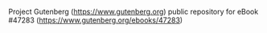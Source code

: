 Project Gutenberg (https://www.gutenberg.org) public repository for eBook #47283 (https://www.gutenberg.org/ebooks/47283)

